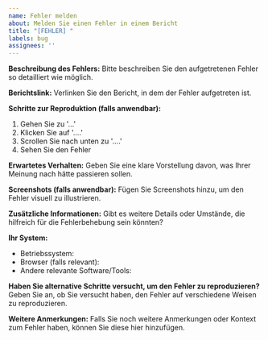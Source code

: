 ```yaml
---
name: Fehler melden
about: Melden Sie einen Fehler in einem Bericht
title: "[FEHLER] "
labels: bug
assignees: ''
---
```


**Beschreibung des Fehlers:**
Bitte beschreiben Sie den aufgetretenen Fehler so detailliert wie möglich.

**Berichtslink:**
Verlinken Sie den Bericht, in dem der Fehler aufgetreten ist.

**Schritte zur Reproduktion (falls anwendbar):**
1. Gehen Sie zu '...'
2. Klicken Sie auf '....'
3. Scrollen Sie nach unten zu '....'
4. Sehen Sie den Fehler

**Erwartetes Verhalten:**
Geben Sie eine klare Vorstellung davon, was Ihrer Meinung nach hätte passieren sollen.

**Screenshots (falls anwendbar):**
Fügen Sie Screenshots hinzu, um den Fehler visuell zu illustrieren.

**Zusätzliche Informationen:**
Gibt es weitere Details oder Umstände, die hilfreich für die Fehlerbehebung sein könnten?

**Ihr System:**
- Betriebssystem:
- Browser (falls relevant):
- Andere relevante Software/Tools:

**Haben Sie alternative Schritte versucht, um den Fehler zu reproduzieren?**
Geben Sie an, ob Sie versucht haben, den Fehler auf verschiedene Weisen zu reproduzieren.

**Weitere Anmerkungen:**
Falls Sie noch weitere Anmerkungen oder Kontext zum Fehler haben, können Sie diese hier hinzufügen.
